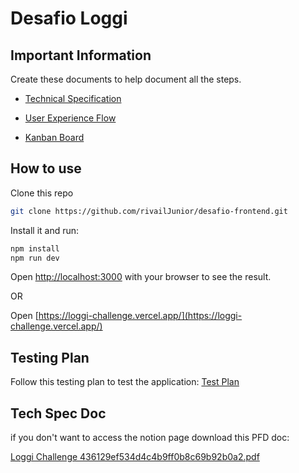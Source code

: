 # Desafio Loggi

## Important Information

Create these documents to help document all the steps.

- [Technical Specification](https://www.notion.so/Loggi-Challenge-436129ef534d4c4b9ff0b8c69b92b0a2?pvs=4)

- [User Experience Flow](https://www.figma.com/file/L2ayTwZDoTshDk2bIFysdr/Loggi-Challenge?type=whiteboard&node-id=0%3A1&t=GMKF9KaXx3IsjFe2-1)

- [Kanban Board](https://www.notion.so/5ffa03c3ea26491f92b5f40a86b3db54?v=4fa9f66e3b224449bb999a27db18eeff&pvs=4)

## How to use

Clone this repo

<!-- #default-branch-switch -->

```bash
git clone https://github.com/rivailJunior/desafio-frontend.git
```

Install it and run:

```bash
npm install
npm run dev
```

Open [http://localhost:3000](http://localhost:3000) with your browser to see the result.

OR

Open [https://loggi-challenge.vercel.app/](https://loggi-challenge.vercel.app/)

## Testing Plan

Follow this testing plan to test the application: [Test Plan](https://www.notion.so/Loggi-Challenge-436129ef534d4c4b9ff0b8c69b92b0a2?pvs=4#0dc4a885c7a34f10baa581e6951f1d6a)

## Tech Spec Doc

if you don't want to access the notion page download this PFD doc:

[Loggi Challenge 436129ef534d4c4b9ff0b8c69b92b0a2.pdf](https://github.com/rivailJunior/desafio-frontend/files/13290485/Loggi.Challenge.436129ef534d4c4b9ff0b8c69b92b0a2.pdf)
